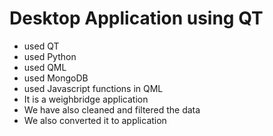 # Desktop Application using QT
 - used QT
 - used Python
 - used QML
 - used MongoDB
 - used Javascript functions in QML
 - It is a weighbridge application
 - We have also cleaned and filtered the data
 - We also converted it to application
